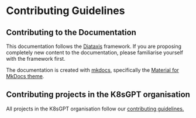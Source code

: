 # Contributing Guidelines

## Contributing to the Documentation

This documentation follows the [Diataxis](https://diataxis.fr/) framework.
If you are proposing completely new content to the documentation, please familiarise yourself with the framework first.

The documentation is created with [mkdocs](https://www.mkdocs.org/), specifically the [Material for MkDocs theme](https://squidfunk.github.io/mkdocs-material/getting-started/).

## Contributing projects in the K8sGPT organisation

All projects in the K8sGPT organisation follow our [contributing guidelines.](https://github.com/k8sgpt-ai/k8sgpt/blob/main/CONTRIBUTING.md)